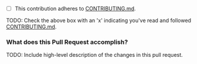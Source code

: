 - [ ] This contribution adheres to [CONTRIBUTING.md](https://github.com/ni/tdms-parser/blob/master/CONTRIBUTING.md).

TODO: Check the above box with an 'x' indicating you've read and followed [CONTRIBUTING.md](https://github.com/ni/tdms-parser/blob/master/CONTRIBUTING.md).

### What does this Pull Request accomplish?

TODO: Include high-level description of the changes in this pull request.
